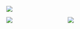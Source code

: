 ![](https://file.garden/aADASQgY3QmuIjC3/9wjat0-imageonline.co-5855618-ezgif.com-effects.gif)

![](https://file.garden/aADASQgY3QmuIjC3/Untitled67_20250607143321.png)
ㅤㅤㅤㅤㅤㅤㅤㅤㅤㅤㅤ![](https://komarev.com/ghpvc/?username=kaIego&color=gray)
